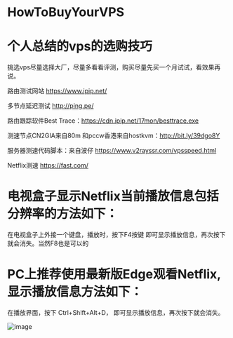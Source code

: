 # HowToBuyYourVPS
# 个人总结的vps的选购技巧
挑选vps尽量选择大厂，尽量多看看评测，购买尽量先买一个月试试，看效果再说。

路由测试网站 https://www.ipip.net/

多节点延迟测试 http://ping.pe/

路由跟踪软件Best Trace：https://cdn.ipip.net/17mon/besttrace.exe

测速节点CN2GIA来自80m
和pccw香港来自hostkvm：http://bit.ly/39dgo8Y 

服务器测速代码脚本：来自波仔
https://www.v2rayssr.com/vpsspeed.html

Netflix测速 https://fast.com/

# 电视盒子显示Netflix当前播放信息包括分辨率的方法如下：
在电视盒子上外接一个键盘，播放时，按下F4按键 即可显示播放信息，再次按下就会消失。当然F8也是可以的

# PC上推荐使用最新版Edge观看Netflix,显示播放信息方法如下：
在播放界面，按下 Ctrl+Shift+Alt+D， 即可显示播放信息，再次按下就会消失。 


![image](https://github.com/ligl0702/HowToBuyYourVPS/blob/master/howtobugvps.jpg)
